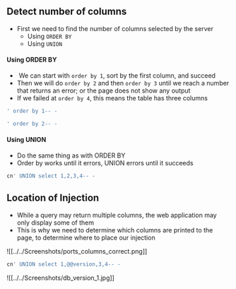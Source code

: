 ## Detect number of columns
* First we need to find the number of columns selected by the server
	-   Using `ORDER BY`
	-   Using `UNION`

#### Using ORDER BY
*  We can start with `order by 1`, sort by the first column, and succeed
* Then we will do `order by 2` and then `order by 3` until we reach a number that returns an error; or the page does not show any output
* If we failed at `order by 4`, this means the table has three columns

```sql
' order by 1-- -
```

```sql
' order by 2-- -
```

#### Using UNION
* Do the same thing as with ORDER BY
* Order by works until it errors, UNION errors until it succeeds

```sql
cn' UNION select 1,2,3,4-- -
```

## Location of Injection
* While a query may return multiple columns, the web application may only display some of them
* This is why we need to determine which columns are printed to the page, to determine where to place our injection

![[../../Screenshots/ports_columns_correct.png]]

```sql
cn' UNION select 1,@@version,3,4-- -
```

![[../../Screenshots/db_version_1.jpg]]
